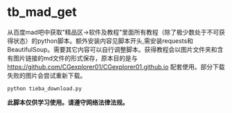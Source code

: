 # tb_mad_get
从百度mad吧中获取"精品区->软件及教程"里面所有教程（除了极少数处于不可获得状态）的python脚本。额外安装内容见脚本开头,需安装requests和BeautifulSoup。需要其它内容可以自行调整脚本。获得教程会以图片文件夹和含有图片链接的md文件的形式保存，原本目的是与 https://github.com/CGexplorer01/CGexplorer01.github.io 配套使用。部分下载失败的图片会尝试重新下载。

```console
python tieba_download.py
```
**此脚本仅供学习使用。请遵守网络法律法规。**
